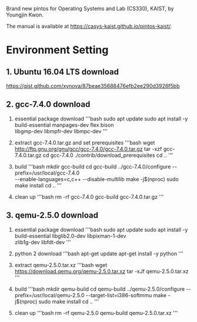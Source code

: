 Brand new pintos for Operating Systems and Lab (CS330), KAIST, by Youngjin Kwon.

The manual is available at https://casys-kaist.github.io/pintos-kaist/.

# Environment Setting
## 1. Ubuntu 16.04 LTS download
   https://gist.github.com/xynova/87beae35688476efb2ee290d3926f5bb
   
## 2. gcc-7.4.0 download
   1) essential package download
      '''bash
      sudo apt update
      sudo apt install -y build-essential manpages-dev flex bison \
          libgmp-dev libmpfr-dev libmpc-dev
      '''

   2) extract gcc-7.4.0.tar.gz and set prerequisites
      '''bash
      wget http://ftp.gnu.org/gnu/gcc/gcc-7.4.0/gcc-7.4.0.tar.gz
      tar -xzf gcc-7.4.0.tar.gz
      cd gcc-7.4.0
      ./contrib/download_prerequisites
      cd ..
      '''

   3) build
      '''bash
      mkdir gcc-build
      cd gcc-build
      ../gcc-7.4.0/configure --prefix=/usr/local/gcc-7.4.0 \
          --enable-languages=c,c++ --disable-multilib
      make -j$(nproc)
      sudo make install
      cd ..
      '''
   5) clean up
      '''bash
      rm -rf gcc-7.4.0 gcc-build gcc-7.4.0.tar.gz
      '''

## 3. qemu-2.5.0 download
   1) essential package download
      '''bash
      sudo apt update
      sudo apt install -y build-essential libglib2.0-dev libpixman-1-dev \
          zlib1g-dev libfdt-dev
      '''
   2) python 2 download
      '''bash
      apt-get update
      apt-get install -y python
      '''
      
   3) extract qemu-2.5.0.tar.xz
      '''bash
      wget https://download.qemu.org/qemu-2.5.0.tar.xz
      tar -xJf qemu-2.5.0.tar.xz
      '''
      
   4) build
      '''bash
      mkdir qemu-build
      cd qemu-build
      ../qemu-2.5.0/configure --prefix=/usr/local/qemu-2.5.0 --target-list=i386-softmmu
      make -j$(nproc)
      sudo make install
      cd ..
      '''
      
   5) clean up
      '''bash
      rm -rf qemu-2.5.0 qemu-build qemu-2.5.0.tar.xz
      '''
      
